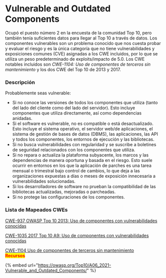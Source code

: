 # Vulnerable and Outdated Components

Ocupó el puesto número 2 en la encuesta de la comunidad Top 10, pero también tenía suficientes datos para llegar al Top 10 a través de datos. Los componentes vulnerables son un problema conocido que nos cuesta probar y evaluar el riesgo y es la única categoría que no tiene vulnerabilidades y exposiciones comunes (CVE) asignadas a los CWE incluidos, por lo que se utiliza un peso predeterminado de exploits/impacto de 5.0. Los CWE notables incluidos son _CWE-1104: Uso de componentes de terceros sin mantenimiento_ y los dos CWE del Top 10 de 2013 y 2017.

### Descripción <a href="#description" id="description"></a>

Probablemente seas vulnerable:

* Si no conoce las versiones de todos los componentes que utiliza (tanto del lado del cliente como del lado del servidor). Esto incluye componentes que utiliza directamente, así como dependencias anidadas.
* Si el software es vulnerable, no es compatible o está desactualizado. Esto incluye el sistema operativo, el servidor web/de aplicaciones, el sistema de gestión de bases de datos (DBMS), las aplicaciones, las API y todos los componentes, los entornos de ejecución y las bibliotecas.
* Si no busca vulnerabilidades con regularidad y se suscribe a boletines de seguridad relacionados con los componentes que utiliza.
* Si no repara o actualiza la plataforma subyacente, los marcos y las dependencias de manera oportuna y basada en el riesgo. Esto suele ocurrir en entornos en los que la aplicación de parches es una tarea mensual o trimestral bajo control de cambios, lo que deja a las organizaciones expuestas a días o meses de exposición innecesaria a vulnerabilidades solucionadas.
* Si los desarrolladores de software no prueban la compatibilidad de las bibliotecas actualizadas, mejoradas o parcheadas.
* Si no protege las configuraciones de los componentes.

### Lista de Mapeados CWEs

[CWE-937 OWASP Top 10 2013: Uso de componentes con vulnerabilidades conocidas](https://cwe.mitre.org/data/definitions/937.html)

[CWE-1035 2017 Top 10 A9: Uso de componentes con vulnerabilidades conocidas](https://cwe.mitre.org/data/definitions/1035.html)

[CWE-1104 Uso de componentes de terceros sin mantenimiento](https://cwe.mitre.org/data/definitions/1104.html)\
<mark style="color:red;">**Recursos**</mark>

{% embed url="https://owasp.org/Top10/A06_2021-Vulnerable_and_Outdated_Components/" %}

